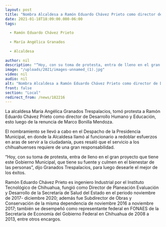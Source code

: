 ```yaml
---
layout: post
title: "Nombra Alcaldesa a Ramón Eduardo Chávez Prieto como director de Desarrollo Humano y Educación"
date: 2021-01-18T18:09:00.000-06:00
tags:
  
  - Ramón Eduardo Chávez Prieto
  
  - María Angélica Granados
  
  - Alcaldesa
  
author: nil
description: "“Hoy, con su toma de protesta, entra de lleno en el gran proyecto que tiene este Gobierno Municipal, que tiene su fuente y culmen en el bienestar de las personas”"
image: "/uploads/2021/images-unnamed_(1).jpg"
video: nil
audio: nil
alt: "Nombra Alcaldesa a Ramón Eduardo Chávez Prieto como director de Desarrollo Humano y Educación"
front: false
section: "Local"
redirect_from: /news/182216
---
```


La alcaldesa María Angélica Granados Trespalacios, tomó protesta a Ramón Eduardo Chávez Prieto como director de Desarrollo Humano y Educación, esto luego de la renuncia de Marco Bonilla Mendoza.

El nombramiento se llevó a cabo en el Despacho de la Presidencia Municipal, en donde la Alcaldesa llamó al funcionario a redoblar esfuerzos en aras de servir a la ciudadanía, pues resaló que el servicio a los chihuahuenses requiere de una gran responsabilidad.

“Hoy, con su toma de protesta, entra de lleno en el gran proyecto que tiene este Gobierno Municipal, que tiene su fuente y culmen en el bienestar de las personas”, dijo Granados Trespalacios, para luego desearle el mejor de los éxitos.

Ramón Eduardo Chávez Prieto es ingeniero Industrial por el Instituto Tecnológico de Chihuahua, fungió como Director de Planeación Evaluación y Desarrollo de la Secretaría de Salud del Estado en el periodo noviembre de 2017- diciembre 2020; además fue Subdirector de Obras y Conservación de la misma dependencia de noviembre 2016 a noviembre 2017; también se desempeñó como representante federal en FONAES de la Secretaría de Economía del Gobierno Federal en Chihuahua de 2008 a 2013, entre otros encargos.